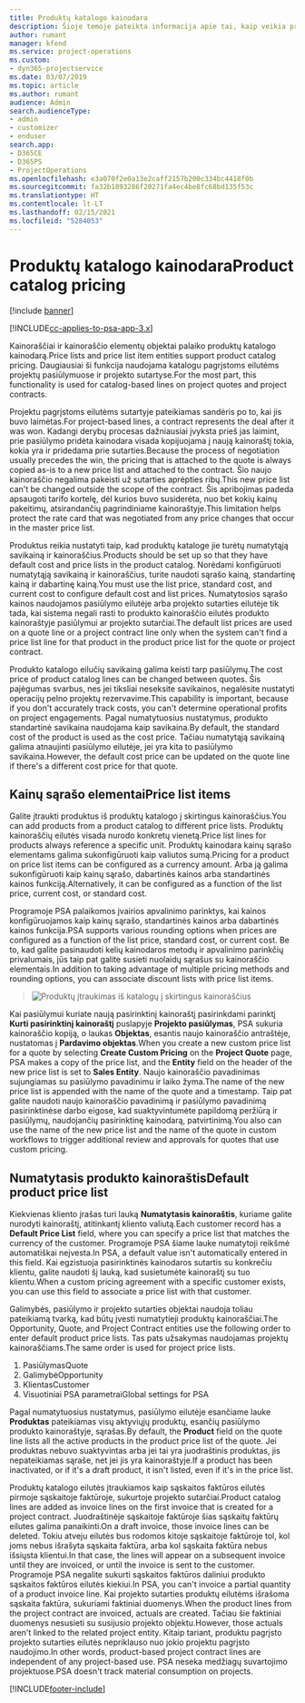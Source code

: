 ```yaml
---
title: Produktų katalogo kainodara
description: Šioje temoje pateikta informacija apie tai, kaip veikia produktų katalogo kainodara programoje Dynamics 365 Project Service Automation (PSA).
author: rumant
manager: kfend
ms.service: project-operations
ms.custom:
- dyn365-projectservice
ms.date: 03/07/2019
ms.topic: article
ms.author: rumant
audience: Admin
search.audienceType:
- admin
- customizer
- enduser
search.app:
- D365CE
- D365PS
- ProjectOperations
ms.openlocfilehash: e3a070f2e0a13e2caff2157b200c334bc4418f0b
ms.sourcegitcommit: fa32b1893286f20271fa4ec4be8fc68bd135f53c
ms.translationtype: HT
ms.contentlocale: lt-LT
ms.lasthandoff: 02/15/2021
ms.locfileid: "5284053"
---
```

# <a name="product-catalog-pricing"></a><span data-ttu-id="16d5d-103">Produktų katalogo kainodara</span><span class="sxs-lookup"><span data-stu-id="16d5d-103">Product catalog pricing</span></span> 

[!include [banner](../includes/psa-now-project-operations.md)]

[!INCLUDE[cc-applies-to-psa-app-3.x](../includes/cc-applies-to-psa-app-3x.md)]


<span data-ttu-id="16d5d-104">Kainoraščiai ir kainoraščio elementų objektai palaiko produktų katalogo kainodarą.</span><span class="sxs-lookup"><span data-stu-id="16d5d-104">Price lists and price list item entities support product catalog pricing.</span></span> <span data-ttu-id="16d5d-105">Daugiausiai ši funkcija naudojama katalogu pagrįstoms eilutėms projektų pasiūlymuose ir projekto sutartyse.</span><span class="sxs-lookup"><span data-stu-id="16d5d-105">For the most part, this functionality is used for catalog-based lines on project quotes and project contracts.</span></span>

<span data-ttu-id="16d5d-106">Projektu pagrįstoms eilutėms sutartyje pateikiamas sandėris po to, kai jis buvo laimėtas.</span><span class="sxs-lookup"><span data-stu-id="16d5d-106">For project-based lines, a contract represents the deal after it was won.</span></span> <span data-ttu-id="16d5d-107">Kadangi derybų procesas dažniausiai įvyksta prieš jas laimint, prie pasiūlymo pridėta kainodara visada kopijuojama į naują kainoraštį tokia, kokia yra ir pridedama prie sutarties.</span><span class="sxs-lookup"><span data-stu-id="16d5d-107">Because the process of negotiation usually precedes the win, the pricing that is attached to the quote is always copied as-is to a new price list and attached to the contract.</span></span> <span data-ttu-id="16d5d-108">Šio naujo kainoraščio negalima pakeisti už sutarties aprėpties ribų.</span><span class="sxs-lookup"><span data-stu-id="16d5d-108">This new price list can't be changed outside the scope of the contract.</span></span> <span data-ttu-id="16d5d-109">Šis apribojimas padeda apsaugoti tarifo kortelę, dėl kurios buvo susiderėta, nuo bet kokių kainų pakeitimų, atsirandančių pagrindiniame kainoraštyje.</span><span class="sxs-lookup"><span data-stu-id="16d5d-109">This limitation helps protect the rate card that was negotiated from any price changes that occur in the master price list.</span></span>

<span data-ttu-id="16d5d-110">Produktus reikia nustatyti taip, kad produktų kataloge jie turėtų numatytąją savikainą ir kainoraščius.</span><span class="sxs-lookup"><span data-stu-id="16d5d-110">Products should be set up so that they have default cost and price lists in the product catalog.</span></span> <span data-ttu-id="16d5d-111">Norėdami konfigūruoti numatytąją savikainą ir kainoraščius, turite naudoti sąrašo kainą, standartinę kainą ir dabartinę kainą.</span><span class="sxs-lookup"><span data-stu-id="16d5d-111">You must use the list price, standard cost, and current cost to configure default cost and list prices.</span></span> <span data-ttu-id="16d5d-112">Numatytosios sąrašo kainos naudojamos pasiūlymo eilutėje arba projekto sutarties eilutėje tik tada, kai sistema negali rasti to produkto kainoraščio eilutės produkto kainoraštyje pasiūlymui ar projekto sutarčiai.</span><span class="sxs-lookup"><span data-stu-id="16d5d-112">The default list prices are used on a quote line or a project contract line only when the system can't find a price list line for that product in the product price list for the quote or project contract.</span></span>

<span data-ttu-id="16d5d-113">Produkto katalogo eilučių savikainą galima keisti tarp pasiūlymų.</span><span class="sxs-lookup"><span data-stu-id="16d5d-113">The cost price of product catalog lines can be changed between quotes.</span></span> <span data-ttu-id="16d5d-114">Šis pajėgumas svarbus, nes jei tiksliai neseksite savikainos, negalėsite nustatyti operacijų pelno projektų rezervavime.</span><span class="sxs-lookup"><span data-stu-id="16d5d-114">This capability is important, because if you don't accurately track costs, you can't determine operational profits on project engagements.</span></span> <span data-ttu-id="16d5d-115">Pagal numatytuosius nustatymus, produkto standartinė savikaina naudojama kaip savikaina.</span><span class="sxs-lookup"><span data-stu-id="16d5d-115">By default, the standard cost of the product is used as the cost price.</span></span> <span data-ttu-id="16d5d-116">Tačiau numatytąją savikainą galima atnaujinti pasiūlymo eilutėje, jei yra kita to pasiūlymo savikaina.</span><span class="sxs-lookup"><span data-stu-id="16d5d-116">However, the default cost price can be updated on the quote line if there's a different cost price for that quote.</span></span>

## <a name="price-list-items"></a><span data-ttu-id="16d5d-117">Kainų sąrašo elementai</span><span class="sxs-lookup"><span data-stu-id="16d5d-117">Price list items</span></span>

<span data-ttu-id="16d5d-118">Galite įtraukti produktus iš produktų katalogo į skirtingus kainoraščius.</span><span class="sxs-lookup"><span data-stu-id="16d5d-118">You can add products from a product catalog to different price lists.</span></span> <span data-ttu-id="16d5d-119">Produktų kainoraščių eilutės visada nurodo konkretų vienetą.</span><span class="sxs-lookup"><span data-stu-id="16d5d-119">Price list lines for products always reference a specific unit.</span></span> <span data-ttu-id="16d5d-120">Produktų kainodara kainų sąrašo elementams galima sukonfigūruoti kaip valiutos sumą.</span><span class="sxs-lookup"><span data-stu-id="16d5d-120">Pricing for a product on price list items can be configured as a currency amount.</span></span> <span data-ttu-id="16d5d-121">Arba ją galima sukonfigūruoti kaip kainų sąrašo, dabartinės kainos arba standartinės kainos funkciją.</span><span class="sxs-lookup"><span data-stu-id="16d5d-121">Alternatively, it can be configured as a function of the list price, current cost, or standard cost.</span></span>

<span data-ttu-id="16d5d-122">Programoje PSA palaikomos įvairios apvalinimo parinktys, kai kainos konfigūruojamos kaip kainų sąrašo, standartinės kainos arba dabartinės kainos funkcija.</span><span class="sxs-lookup"><span data-stu-id="16d5d-122">PSA supports various rounding options when prices are configured as a function of the list price, standard cost, or current cost.</span></span> <span data-ttu-id="16d5d-123">Be to, kad galite pasinaudoti kelių kainodaros metodų ir apvalinimo parinkčių privalumais, jūs taip pat galite susieti nuolaidų sąrašus su kainoraščio elementais.</span><span class="sxs-lookup"><span data-stu-id="16d5d-123">In addition to taking advantage of multiple pricing methods and rounding options, you can associate discount lists with price list items.</span></span> 

> ![Produktų įtraukimas iš katalogų į skirtingus kainoraščius](media/basic-guide-16.png)

<span data-ttu-id="16d5d-125">Kai pasiūlymui kuriate naują pasirinktinį kainoraštį pasirinkdami parinktį **Kurti pasirinktinį kainoraštį** puslapyje **Projekto pasiūlymas**, PSA sukuria kainoraščio kopiją, o laukas **Objektas**, esantis naujo kainoraščio antraštėje, nustatomas į **Pardavimo objektas**.</span><span class="sxs-lookup"><span data-stu-id="16d5d-125">When you create a new custom price list for a quote by selecting **Create Custom Pricing** on the **Project Quote** page, PSA makes a copy of the price list, and the **Entity** field on the header of the new price list is set to **Sales Entity**.</span></span> <span data-ttu-id="16d5d-126">Naujo kainoraščio pavadinimas sujungiamas su pasiūlymo pavadinimu ir laiko žyma.</span><span class="sxs-lookup"><span data-stu-id="16d5d-126">The name of the new price list is appended with the name of the quote and a timestamp.</span></span> <span data-ttu-id="16d5d-127">Taip pat galite naudoti naujo kainoraščio pavadinimą ir pasiūlymo pavadinimą pasirinktinėse darbo eigose, kad suaktyvintumėte papildomą peržiūrą ir pasiūlymų, naudojančių pasirinktinę kainodarą, patvirtinimą.</span><span class="sxs-lookup"><span data-stu-id="16d5d-127">You also can use the name of the new price list and the name of the quote in custom workflows to trigger additional review and approvals for quotes that use custom pricing.</span></span>

 
## <a name="default-product-price-list"></a><span data-ttu-id="16d5d-128">Numatytasis produkto kainoraštis</span><span class="sxs-lookup"><span data-stu-id="16d5d-128">Default product price list</span></span>
<span data-ttu-id="16d5d-129">Kiekvienas kliento įrašas turi lauką **Numatytasis kainoraštis**, kuriame galite nurodyti kainoraštį, atitinkantį kliento valiutą.</span><span class="sxs-lookup"><span data-stu-id="16d5d-129">Each customer record has a **Default Price List** field, where you can specify a price list that matches the currency of the customer.</span></span> <span data-ttu-id="16d5d-130">Programoje PSA šiame lauke numatytoji reikšmė automatiškai neįvesta.</span><span class="sxs-lookup"><span data-stu-id="16d5d-130">In PSA, a default value isn't automatically entered in this field.</span></span> <span data-ttu-id="16d5d-131">Kai egzistuoja pasirinktinės kainodaros sutartis su konkrečiu klientu, galite naudoti šį lauką, kad susietumėte kainoraštį su tuo klientu.</span><span class="sxs-lookup"><span data-stu-id="16d5d-131">When a custom pricing agreement with a specific customer exists, you can use this field to associate a price list with that customer.</span></span>

<span data-ttu-id="16d5d-132">Galimybės, pasiūlymo ir projekto sutarties objektai naudoja toliau pateikiamą tvarką, kad būtų įvesti numatytieji produktų kainoraščiai.</span><span class="sxs-lookup"><span data-stu-id="16d5d-132">The Opportunity, Quote, and Project Contract entities use the following order to enter default product price lists.</span></span> <span data-ttu-id="16d5d-133">Tas pats užsakymas naudojamas projektų kainoraščiams.</span><span class="sxs-lookup"><span data-stu-id="16d5d-133">The same order is used for project price lists.</span></span>

1.  <span data-ttu-id="16d5d-134">Pasiūlymas</span><span class="sxs-lookup"><span data-stu-id="16d5d-134">Quote</span></span>
2.  <span data-ttu-id="16d5d-135">Galimybė</span><span class="sxs-lookup"><span data-stu-id="16d5d-135">Opportunity</span></span>
3.  <span data-ttu-id="16d5d-136">Klientas</span><span class="sxs-lookup"><span data-stu-id="16d5d-136">Customer</span></span>
4.  <span data-ttu-id="16d5d-137">Visuotiniai PSA parametrai</span><span class="sxs-lookup"><span data-stu-id="16d5d-137">Global settings for PSA</span></span>

<span data-ttu-id="16d5d-138">Pagal numatytuosius nustatymus, pasiūlymo eilutėje esančiame lauke **Produktas** pateikiamas visų aktyviųjų produktų, esančių pasiūlymo produkto kainoraštyje, sąrašas.</span><span class="sxs-lookup"><span data-stu-id="16d5d-138">By default, the **Product** field on the quote line lists all the active products in the product price list of the quote.</span></span> <span data-ttu-id="16d5d-139">Jei produktas nebuvo suaktyvintas arba jei tai yra juodraštinis produktas, jis nepateikiamas sąraše, net jei jis yra kainoraštyje.</span><span class="sxs-lookup"><span data-stu-id="16d5d-139">If a product has been inactivated, or if it's a draft product, it isn't listed, even if it's in the price list.</span></span> 

<span data-ttu-id="16d5d-140">Produktų katalogo eilutės įtraukiamos kaip sąskaitos faktūros eilutės pirmoje sąskaitoje faktūroje, sukurtoje projekto sutarčiai.</span><span class="sxs-lookup"><span data-stu-id="16d5d-140">Product catalog lines are added as invoice lines on the first invoice that is created for a project contract.</span></span> <span data-ttu-id="16d5d-141">Juodraštinėje sąskaitoje faktūroje šias sąskaitų faktūrų eilutes galima panaikinti.</span><span class="sxs-lookup"><span data-stu-id="16d5d-141">On a draft invoice, those invoice lines can be deleted.</span></span> <span data-ttu-id="16d5d-142">Tokiu atveju eilutės bus rodomos kitoje sąskaitoje faktūroje tol, kol joms nebus išrašyta sąskaita faktūra, arba kol sąskaita faktūra nebus išsiųsta klientui.</span><span class="sxs-lookup"><span data-stu-id="16d5d-142">In that case, the lines will appear on a subsequent invoice until they are invoiced, or until the invoice is sent to the customer.</span></span> <span data-ttu-id="16d5d-143">Programoje PSA negalite sukurti sąskaitos faktūros daliniui produkto sąskaitos faktūros eilutės kiekiui.</span><span class="sxs-lookup"><span data-stu-id="16d5d-143">In PSA, you can't invoice a partial quantity of a product invoice line.</span></span> <span data-ttu-id="16d5d-144">Kai projekto sutarties produktų eilutėms išrašoma sąskaita faktūra, sukuriami faktiniai duomenys.</span><span class="sxs-lookup"><span data-stu-id="16d5d-144">When the product lines from the project contract are invoiced, actuals are created.</span></span> <span data-ttu-id="16d5d-145">Tačiau šie faktiniai duomenys nesusieti su susijusio projekto objektu.</span><span class="sxs-lookup"><span data-stu-id="16d5d-145">However, those actuals aren't linked to the related project entity.</span></span> <span data-ttu-id="16d5d-146">Kitaip tariant, produktu pagrįsto projekto sutarties eilutės nepriklauso nuo jokio projektu pagrįsto naudojimo.</span><span class="sxs-lookup"><span data-stu-id="16d5d-146">In other words, product-based project contract lines are independent of any project-based use.</span></span> <span data-ttu-id="16d5d-147">PSA neseka medžiagų suvartojimo projektuose.</span><span class="sxs-lookup"><span data-stu-id="16d5d-147">PSA doesn't track material consumption on projects.</span></span>


[!INCLUDE[footer-include](../includes/footer-banner.md)]
